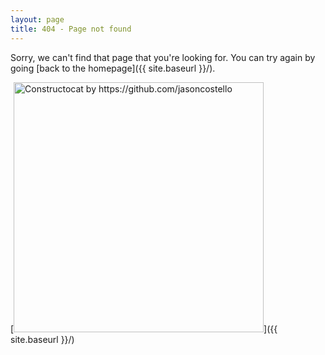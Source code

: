 ```yaml
---
layout: page
title: 404 - Page not found
---
```


Sorry, we can't find that page that you're looking for. You can try again by going [back to the homepage]({{ site.baseurl }}/).

[<img src="{{ site.baseurl }}/assets/theme/404.jpg" alt="Constructocat by https://github.com/jasoncostello" style="width: 400px;"/>]({{ site.baseurl }}/)
